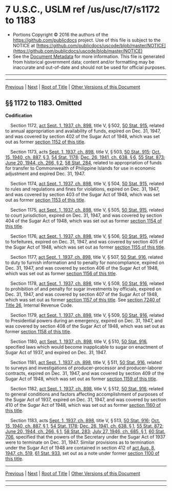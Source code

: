 ---
---

# 7 U.S.C., USLM ref /us/usc/t7/s1172 to 1183

* Portions Copyright © 2016 the authors of the https://github.com/publicdocs project.
  Use of this file is subject to the NOTICE at [https://github.com/publicdocs/uscode/blob/master/NOTICE](https://github.com/publicdocs/uscode/blob/master/NOTICE)
* See the [Document Metadata](././../../../../..//README.md) for more information.
  This file is generated from historical government data; content and/or formatting may be inaccurate and out-of-date and should not be used for official purposes.

----------
----------

[Previous](./../../../../..//us/usc/t7/ch34/schV/m__us_usc_t7_s1171.md) | [Next](./../../../../..//us/usc/t7/ch35/m__us_usc_t7_ch35.md) | [Root of Title](./../../../../../) | [Other Versions of this Document](https://publicdocs.github.io/go/links?ns=uslm&ref=%2Fus%2Fusc%2Ft7%2Fs1172+to+1183)

## §§ 1172 to 1183. Omitted

 __Codification__ 

    Section 1172, [act Sept. 1, 1937, ch. 898][/us/act/1937-09-01/ch898], title V, § 502, [50 Stat. 915][/us/stat/50/915], related to annual appropriation and availability of funds, expired on Dec. 31, 1947, and was covered by section 402 of the Sugar Act of 1948, which was set out as former [section 1152 of this title][/us/usc/t7/s1152].

    Section 1173, acts [Sept. 1, 1937, ch. 898][/us/act/1937-09-01/ch898], title V, § 503, [50 Stat. 915][/us/stat/50/915]; [Oct. 15, 1940, ch. 887, § 3][/us/act/1940-10-15/ch887/s3], [54 Stat. 1178][/us/stat/54/1178]; [Dec. 26, 1941, ch. 638, § 6][/us/act/1941-12-26/ch638/s6], [55 Stat. 873][/us/stat/55/873]; [June 20, 1944, ch. 266, § 2][/us/act/1944-06-20/ch266/s2], [58 Stat. 284][/us/stat/58/284], related to appropriation of funds for transfer to Commonwealth of Philippine Islands for use in economic adjustment and expired Dec. 31, 1947.

    Section 1174, [act Sept. 1, 1937, ch. 898][/us/act/1937-09-01/ch898], title V, § 504, [50 Stat. 915][/us/stat/50/915], related to rules and regulations and fines for violations, expired on Dec. 31, 1947, and was covered by section 403 of the Sugar Act of 1948, which was set out as former [section 1153 of this title][/us/usc/t7/s1153].

    Section 1175, [act Sept. 1, 1937, ch. 898][/us/act/1937-09-01/ch898], title V, § 505, [50 Stat. 915][/us/stat/50/915], related to court jurisdiction, expired on Dec. 31, 1947, and was covered by section 404 of the Sugar Act of 1948, which was set out as former [section 1154 of this title][/us/usc/t7/s1154].

    Section 1176, [act Sept. 1, 1937, ch. 898][/us/act/1937-09-01/ch898], title V, § 506, [50 Stat. 915][/us/stat/50/915], related to forfeitures, expired on Dec. 31, 1947, and was covered by section 405 of the Sugar Act of 1948, which was set out as former [section 1155 of this title][/us/usc/t7/s1155].

    Section 1177, [act Sept. 1, 1937, ch. 898][/us/act/1937-09-01/ch898], title V, § 507, [50 Stat. 916][/us/stat/50/916], related to duty to furnish information and to penalty for noncompliance, expired on Dec. 31, 1947, and was covered by section 406 of the Sugar Act of 1948, which was set out as former [section 1156 of this title][/us/usc/t7/s1156].

    Section 1178, [act Sept. 1, 1937, ch. 898][/us/act/1937-09-01/ch898], title V, § 508, [50 Stat. 916][/us/stat/50/916], related to prohibition of and penalty for sugar investments by officials, expired on Dec. 31, 1947, and was covered by section 407 of the Sugar Act of 1948, which was set out as former [section 1157 of this title][/us/usc/t7/s1157]. See [section 7240 of Title 26][/us/usc/t26/s7240], Internal Revenue Code.

    Section 1179, [act Sept. 1, 1937, ch. 898][/us/act/1937-09-01/ch898], title V, § 509, [50 Stat. 916][/us/stat/50/916], related to Presidential powers during an emergency, expired on Dec. 31, 1947, and was covered by section 408 of the Sugar Act of 1948, which was set out as former [section 1158 of this title][/us/usc/t7/s1158].

    Section 1180, [act Sept. 1, 1937, ch. 898][/us/act/1937-09-01/ch898], title V, § 510, [50 Stat. 916][/us/stat/50/916], specified laws which would become inapplicable to sugar on enactment of Sugar Act of 1937, and expired on Dec. 31, 1947.

    Section 1181, [act Sept. 1, 1937, ch. 898][/us/act/1937-09-01/ch898], title V, § 511, [50 Stat. 916][/us/stat/50/916], related to surveys and investigations of producer-processor and producer-laborer contracts, expired on Dec. 31, 1947, and was covered by section 409 of the Sugar Act of 1948, which was set out as former [section 1159 of this title][/us/usc/t7/s1159].

    Section 1182, [act Sept. 1, 1937, ch. 898][/us/act/1937-09-01/ch898], title V, § 512, [50 Stat. 916][/us/stat/50/916], related to general conditions and factors affecting accomplishment of purposes of the Sugar Act of 1937, expired on Dec. 31, 1947, and was covered by section 410 of the Sugar Act of 1948, which was set out as former [section 1160 of this title][/us/usc/t7/s1160].

    Section 1183, acts [Sept. 1, 1937, ch. 898][/us/act/1937-09-01/ch898], title V, § 513, [50 Stat. 916][/us/stat/50/916]; [Oct. 15, 1940, ch. 887, § 1][/us/act/1940-10-15/ch887/s1], [54 Stat. 1178][/us/stat/54/1178]; [Dec. 26, 1941, ch. 638, § 1][/us/act/1941-12-26/ch638/s1], [55 Stat. 872][/us/stat/55/872]; [June 20, 1944, ch. 266, § 1][/us/act/1944-06-20/ch266/s1], [58 Stat. 283][/us/stat/58/283]; [July 27, 1946, ch. 685, § 1][/us/act/1946-07-27/ch685/s1], [60 Stat. 706][/us/stat/60/706], specified that the powers of the Secretary under the Sugar Act of 1937 were to terminate on Dec. 31, 1947. Similar provisions as to termination under the Sugar Act of 1948 are contained in section 412 of [act Aug. 8, 1947, ch. 519][/us/act/1947-08-08/ch519], [61 Stat. 933][/us/stat/61/933], set out as a note under former [section 1100 of this title][/us/usc/t7/s1100].

----------

[Previous](./../../../../..//us/usc/t7/ch34/schV/m__us_usc_t7_s1171.md) | [Next](./../../../../..//us/usc/t7/ch35/m__us_usc_t7_ch35.md) | [Root of Title](./../../../../../) | [Other Versions of this Document](https://publicdocs.github.io/go/links?ns=uslm&ref=%2Fus%2Fusc%2Ft7%2Fs1172+to+1183)

----------
----------

[/us/act/1937-09-01/ch898]: https://publicdocs.github.io/go/links?ns=uslm&ref=%2Fus%2Fact%2F1937-09-01%2Fch898
[/us/stat/50/915]: https://publicdocs.github.io/go/links?ns=uslm&ref=%2Fus%2Fstat%2F50%2F915
[/us/usc/t7/s1152]: https://publicdocs.github.io/go/links?ns=uslm&ref=%2Fus%2Fusc%2Ft7%2Fs1152
[/us/act/1937-09-01/ch898]: https://publicdocs.github.io/go/links?ns=uslm&ref=%2Fus%2Fact%2F1937-09-01%2Fch898
[/us/stat/50/915]: https://publicdocs.github.io/go/links?ns=uslm&ref=%2Fus%2Fstat%2F50%2F915
[/us/act/1940-10-15/ch887/s3]: https://publicdocs.github.io/go/links?ns=uslm&ref=%2Fus%2Fact%2F1940-10-15%2Fch887%2Fs3
[/us/stat/54/1178]: https://publicdocs.github.io/go/links?ns=uslm&ref=%2Fus%2Fstat%2F54%2F1178
[/us/act/1941-12-26/ch638/s6]: https://publicdocs.github.io/go/links?ns=uslm&ref=%2Fus%2Fact%2F1941-12-26%2Fch638%2Fs6
[/us/stat/55/873]: https://publicdocs.github.io/go/links?ns=uslm&ref=%2Fus%2Fstat%2F55%2F873
[/us/act/1944-06-20/ch266/s2]: https://publicdocs.github.io/go/links?ns=uslm&ref=%2Fus%2Fact%2F1944-06-20%2Fch266%2Fs2
[/us/stat/58/284]: https://publicdocs.github.io/go/links?ns=uslm&ref=%2Fus%2Fstat%2F58%2F284
[/us/act/1937-09-01/ch898]: https://publicdocs.github.io/go/links?ns=uslm&ref=%2Fus%2Fact%2F1937-09-01%2Fch898
[/us/stat/50/915]: https://publicdocs.github.io/go/links?ns=uslm&ref=%2Fus%2Fstat%2F50%2F915
[/us/usc/t7/s1153]: https://publicdocs.github.io/go/links?ns=uslm&ref=%2Fus%2Fusc%2Ft7%2Fs1153
[/us/act/1937-09-01/ch898]: https://publicdocs.github.io/go/links?ns=uslm&ref=%2Fus%2Fact%2F1937-09-01%2Fch898
[/us/stat/50/915]: https://publicdocs.github.io/go/links?ns=uslm&ref=%2Fus%2Fstat%2F50%2F915
[/us/usc/t7/s1154]: https://publicdocs.github.io/go/links?ns=uslm&ref=%2Fus%2Fusc%2Ft7%2Fs1154
[/us/act/1937-09-01/ch898]: https://publicdocs.github.io/go/links?ns=uslm&ref=%2Fus%2Fact%2F1937-09-01%2Fch898
[/us/stat/50/915]: https://publicdocs.github.io/go/links?ns=uslm&ref=%2Fus%2Fstat%2F50%2F915
[/us/usc/t7/s1155]: https://publicdocs.github.io/go/links?ns=uslm&ref=%2Fus%2Fusc%2Ft7%2Fs1155
[/us/act/1937-09-01/ch898]: https://publicdocs.github.io/go/links?ns=uslm&ref=%2Fus%2Fact%2F1937-09-01%2Fch898
[/us/stat/50/916]: https://publicdocs.github.io/go/links?ns=uslm&ref=%2Fus%2Fstat%2F50%2F916
[/us/usc/t7/s1156]: https://publicdocs.github.io/go/links?ns=uslm&ref=%2Fus%2Fusc%2Ft7%2Fs1156
[/us/act/1937-09-01/ch898]: https://publicdocs.github.io/go/links?ns=uslm&ref=%2Fus%2Fact%2F1937-09-01%2Fch898
[/us/stat/50/916]: https://publicdocs.github.io/go/links?ns=uslm&ref=%2Fus%2Fstat%2F50%2F916
[/us/usc/t7/s1157]: https://publicdocs.github.io/go/links?ns=uslm&ref=%2Fus%2Fusc%2Ft7%2Fs1157
[/us/usc/t26/s7240]: https://publicdocs.github.io/go/links?ns=uslm&ref=%2Fus%2Fusc%2Ft26%2Fs7240
[/us/act/1937-09-01/ch898]: https://publicdocs.github.io/go/links?ns=uslm&ref=%2Fus%2Fact%2F1937-09-01%2Fch898
[/us/stat/50/916]: https://publicdocs.github.io/go/links?ns=uslm&ref=%2Fus%2Fstat%2F50%2F916
[/us/usc/t7/s1158]: https://publicdocs.github.io/go/links?ns=uslm&ref=%2Fus%2Fusc%2Ft7%2Fs1158
[/us/act/1937-09-01/ch898]: https://publicdocs.github.io/go/links?ns=uslm&ref=%2Fus%2Fact%2F1937-09-01%2Fch898
[/us/stat/50/916]: https://publicdocs.github.io/go/links?ns=uslm&ref=%2Fus%2Fstat%2F50%2F916
[/us/act/1937-09-01/ch898]: https://publicdocs.github.io/go/links?ns=uslm&ref=%2Fus%2Fact%2F1937-09-01%2Fch898
[/us/stat/50/916]: https://publicdocs.github.io/go/links?ns=uslm&ref=%2Fus%2Fstat%2F50%2F916
[/us/usc/t7/s1159]: https://publicdocs.github.io/go/links?ns=uslm&ref=%2Fus%2Fusc%2Ft7%2Fs1159
[/us/act/1937-09-01/ch898]: https://publicdocs.github.io/go/links?ns=uslm&ref=%2Fus%2Fact%2F1937-09-01%2Fch898
[/us/stat/50/916]: https://publicdocs.github.io/go/links?ns=uslm&ref=%2Fus%2Fstat%2F50%2F916
[/us/usc/t7/s1160]: https://publicdocs.github.io/go/links?ns=uslm&ref=%2Fus%2Fusc%2Ft7%2Fs1160
[/us/act/1937-09-01/ch898]: https://publicdocs.github.io/go/links?ns=uslm&ref=%2Fus%2Fact%2F1937-09-01%2Fch898
[/us/stat/50/916]: https://publicdocs.github.io/go/links?ns=uslm&ref=%2Fus%2Fstat%2F50%2F916
[/us/act/1940-10-15/ch887/s1]: https://publicdocs.github.io/go/links?ns=uslm&ref=%2Fus%2Fact%2F1940-10-15%2Fch887%2Fs1
[/us/stat/54/1178]: https://publicdocs.github.io/go/links?ns=uslm&ref=%2Fus%2Fstat%2F54%2F1178
[/us/act/1941-12-26/ch638/s1]: https://publicdocs.github.io/go/links?ns=uslm&ref=%2Fus%2Fact%2F1941-12-26%2Fch638%2Fs1
[/us/stat/55/872]: https://publicdocs.github.io/go/links?ns=uslm&ref=%2Fus%2Fstat%2F55%2F872
[/us/act/1944-06-20/ch266/s1]: https://publicdocs.github.io/go/links?ns=uslm&ref=%2Fus%2Fact%2F1944-06-20%2Fch266%2Fs1
[/us/stat/58/283]: https://publicdocs.github.io/go/links?ns=uslm&ref=%2Fus%2Fstat%2F58%2F283
[/us/act/1946-07-27/ch685/s1]: https://publicdocs.github.io/go/links?ns=uslm&ref=%2Fus%2Fact%2F1946-07-27%2Fch685%2Fs1
[/us/stat/60/706]: https://publicdocs.github.io/go/links?ns=uslm&ref=%2Fus%2Fstat%2F60%2F706
[/us/act/1947-08-08/ch519]: https://publicdocs.github.io/go/links?ns=uslm&ref=%2Fus%2Fact%2F1947-08-08%2Fch519
[/us/stat/61/933]: https://publicdocs.github.io/go/links?ns=uslm&ref=%2Fus%2Fstat%2F61%2F933
[/us/usc/t7/s1100]: https://publicdocs.github.io/go/links?ns=uslm&ref=%2Fus%2Fusc%2Ft7%2Fs1100


